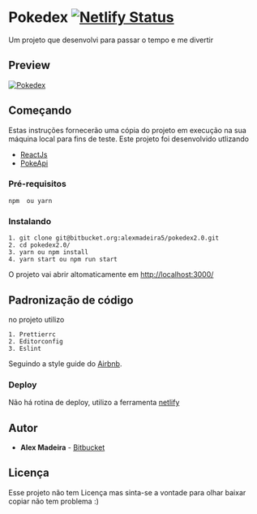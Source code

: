 # Pokedex  [![Netlify Status](https://api.netlify.com/api/v1/badges/5d26bc2c-5123-45a8-9712-e520c9cf1e15/deploy-status)](https://app.netlify.com/sites/alexmadeira-pokedex/deploys)

Um projeto que desenvolvi para passar o tempo e me divertir

## Preview
 [![Pokedex](https://pokedex.alexmadeira.com.br/pokedex-preview.jpg)](https://pokedex.alexmadeira.com.br/)

## Começando

Estas instruções fornecerão uma cópia do projeto em execução na sua máquina local para fins de teste.
Este projeto foi desenvolvido utlizando


- [ReactJs](https://github.com/facebook/react/ "React js")
- [PokeApi](https://github.com/PokeAPI/pokeapi "PokeApi")


### Pré-requisitos

```
npm  ou yarn
```

### Instalando

```
1. git clone git@bitbucket.org:alexmadeira5/pokedex2.0.git
2. cd pokedex2.0/
3. yarn ou npm install
4. yarn start ou npm run start
```
O projeto vai abrir altomaticamente em [http://localhost:3000/](http://localhost:3000/ "http://localhost:3000/")

## Padronização de código

no projeto utilizo
````
1. Prettierrc
2. Editorconfig
3. Eslint
````
Seguindo a style guide do [Airbnb](https://github.com/airbnb/javascript "Airbnb").

### Deploy

Não há rotina de deploy, utilizo a ferramenta [netlify]("https://www.netlify.com/")

## Autor

* **Alex Madeira** -  [Bitbucket](https://bitbucket.org/alexmadeira5/)

## Licença

Esse projeto não tem Licença mas sinta-se a vontade para olhar baixar copiar não tem problema :)
